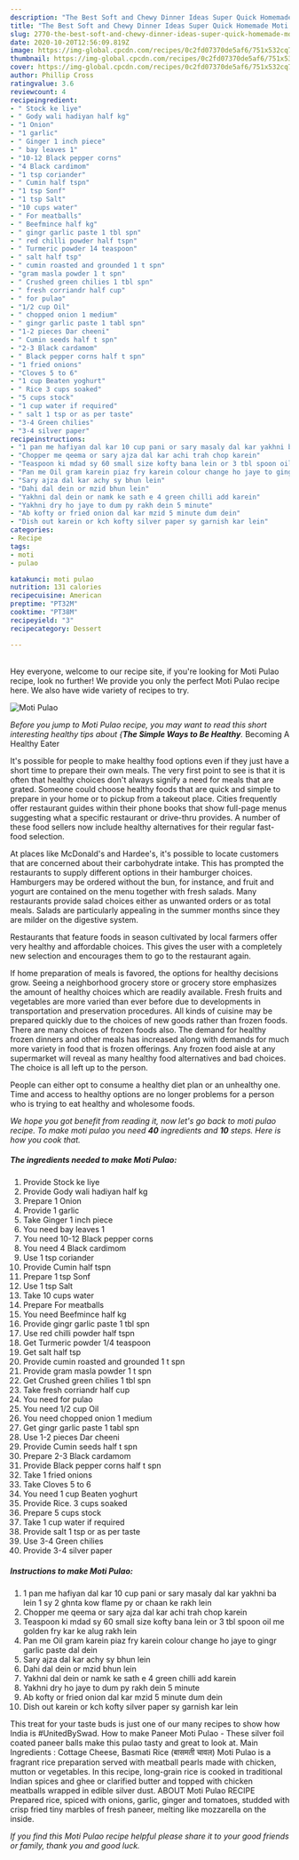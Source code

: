```yaml
---
description: "The Best Soft and Chewy Dinner Ideas Super Quick Homemade Moti Pulao"
title: "The Best Soft and Chewy Dinner Ideas Super Quick Homemade Moti Pulao"
slug: 2770-the-best-soft-and-chewy-dinner-ideas-super-quick-homemade-moti-pulao
date: 2020-10-20T12:56:09.819Z
image: https://img-global.cpcdn.com/recipes/0c2fd07370de5af6/751x532cq70/moti-pulao-recipe-main-photo.jpg
thumbnail: https://img-global.cpcdn.com/recipes/0c2fd07370de5af6/751x532cq70/moti-pulao-recipe-main-photo.jpg
cover: https://img-global.cpcdn.com/recipes/0c2fd07370de5af6/751x532cq70/moti-pulao-recipe-main-photo.jpg
author: Phillip Cross
ratingvalue: 3.6
reviewcount: 4
recipeingredient:
- " Stock ke liye"
- " Gody wali hadiyan half kg"
- "1 Onion"
- "1 garlic"
- " Ginger 1 inch piece"
- " bay leaves 1"
- "10-12 Black pepper corns"
- "4 Black cardimom"
- "1 tsp coriander"
- " Cumin half tspn"
- "1 tsp Sonf"
- "1 tsp Salt"
- "10 cups water"
- " For meatballs"
- " Beefmince half kg"
- " gingr garlic paste 1 tbl spn"
- " red chilli powder half tspn"
- " Turmeric powder 14 teaspoon"
- " salt half tsp"
- " cumin roasted and grounded 1 t spn"
- "gram masla powder 1 t spn"
- " Crushed green chilies 1 tbl spn"
- " fresh corriandr half cup"
- " for pulao"
- "1/2 cup Oil"
- " chopped onion 1 medium"
- " gingr garlic paste 1 tabl spn"
- "1-2 pieces Dar cheeni"
- " Cumin seeds half t spn"
- "2-3 Black cardamom"
- " Black pepper corns half t spn"
- "1 fried onions"
- "Cloves 5 to 6"
- "1 cup Beaten yoghurt"
- " Rice 3 cups soaked"
- "5 cups stock"
- "1 cup water if required"
- " salt 1 tsp or as per taste"
- "3-4 Green chilies"
- "3-4 silver paper"
recipeinstructions:
- "1 pan me hafiyan dal kar 10 cup pani or sary masaly dal kar yakhni ba lein 1 sy 2 ghnta kow flame py or chaan ke rakh lein"
- "Chopper me qeema or sary ajza dal kar achi trah chop karein"
- "Teaspoon ki mdad sy 60 small size kofty bana lein or 3 tbl spoon oil me golden fry kar ke alug rakh lein"
- "Pan me Oil gram karein piaz fry karein colour change ho jaye to gingr garlic paste dal dein"
- "Sary ajza dal kar achy sy bhun lein"
- "Dahi dal dein or mzid bhun lein"
- "Yakhni dal dein or namk ke sath e 4 green chilli add karein"
- "Yakhni dry ho jaye to dum py rakh dein 5 minute"
- "Ab kofty or fried onion dal kar mzid 5 minute dum dein"
- "Dish out karein or kch kofty silver paper sy garnish kar lein"
categories:
- Recipe
tags:
- moti
- pulao

katakunci: moti pulao 
nutrition: 131 calories
recipecuisine: American
preptime: "PT32M"
cooktime: "PT38M"
recipeyield: "3"
recipecategory: Dessert

---
```

<br>
Hey everyone, welcome to our recipe site, if you're looking for Moti Pulao recipe, look no further! We provide you only the perfect Moti Pulao recipe here. We also have wide variety of recipes to try.
<br>


![Moti Pulao](https://img-global.cpcdn.com/recipes/0c2fd07370de5af6/751x532cq70/moti-pulao-recipe-main-photo.jpg)

<i>Before you jump to Moti Pulao recipe, you may want to read this short interesting healthy tips about {<strong>The Simple Ways to Be Healthy</strong>.</i>
Becoming A Healthy Eater

It's possible for people to make healthy food options even if they just have a short time to prepare their own meals. The very first point to see is that it is often that healthy choices don't always signify a need for meals that are grated. Someone could choose healthy foods that are quick and simple to prepare in your home or to pickup from a takeout place. Cities frequently offer restaurant guides within their phone books that show full-page menus suggesting what a specific restaurant or drive-thru provides. A number of these food sellers now include healthy alternatives for their regular fast-food selection.

At places like McDonald's and Hardee's, it's possible to locate customers that are concerned about their carbohydrate intake.  This has prompted the restaurants to supply different options in their hamburger choices. Hamburgers may be ordered without the bun, for instance, and fruit and yogurt are contained on the menu together with fresh salads. Many restaurants provide salad choices either as unwanted orders or as total meals.  Salads are particularly appealing in the summer months since they are milder on the digestive system.

Restaurants that feature foods in season cultivated by local farmers offer very healthy and affordable choices.  This gives the user with a completely new selection and encourages them to go to the restaurant again.

If home preparation of meals is favored, the options for healthy decisions grow. Seeing a neighborhood grocery store or grocery store emphasizes the amount of healthy choices which are readily available. Fresh fruits and vegetables are more varied than ever before due to developments in transportation and preservation procedures.  All kinds of cuisine may be prepared quickly due to the choices of new goods rather than frozen foods. There are many choices of frozen foods also. The demand for healthy frozen dinners and other meals has increased along with demands for much more variety in food that is frozen offerings. Any frozen food aisle at any supermarket will reveal as many healthy food alternatives and bad choices. The choice is all left up to the person.

People can either opt to consume a healthy diet plan or an unhealthy one. Time and access to healthy options are no longer problems for a person who is trying to eat healthy and wholesome foods.


<i>We hope you got benefit from reading it, now let's go back to moti pulao recipe. To make moti pulao you need <strong>40</strong> ingredients and <strong>10</strong> steps. Here is how you cook that.
</i>

##### The ingredients needed to make Moti Pulao:

1. Provide  Stock ke liye
1. Provide  Gody wali hadiyan half kg
1. Prepare 1 Onion
1. Provide 1 garlic
1. Take  Ginger 1 inch piece
1. You need  bay leaves 1
1. You need 10-12 Black pepper corns
1. You need 4 Black cardimom
1. Use 1 tsp coriander
1. Provide  Cumin half tspn
1. Prepare 1 tsp Sonf
1. Use 1 tsp Salt
1. Take 10 cups water
1. Prepare  For meatballs
1. You need  Beefmince half kg
1. Provide  gingr garlic paste 1 tbl spn
1. Use  red chilli powder half tspn
1. Get  Turmeric powder 1/4 teaspoon
1. Get  salt half tsp
1. Provide  cumin roasted and grounded 1 t spn
1. Provide gram masla powder 1 t spn
1. Get  Crushed green chilies 1 tbl spn
1. Take  fresh corriandr half cup
1. You need  for pulao
1. You need 1/2 cup Oil
1. You need  chopped onion 1 medium
1. Get  gingr garlic paste 1 tabl spn
1. Use 1-2 pieces Dar cheeni
1. Provide  Cumin seeds half t spn
1. Prepare 2-3 Black cardamom
1. Provide  Black pepper corns half t spn
1. Take 1 fried onions
1. Take Cloves 5 to 6
1. You need 1 cup Beaten yoghurt
1. Provide  Rice. 3 cups soaked
1. Prepare 5 cups stock
1. Take 1 cup water if required
1. Provide  salt 1 tsp or as per taste
1. Use 3-4 Green chilies
1. Provide 3-4 silver paper


##### Instructions to make Moti Pulao:

1. 1 pan me hafiyan dal kar 10 cup pani or sary masaly dal kar yakhni ba lein 1 sy 2 ghnta kow flame py or chaan ke rakh lein
1. Chopper me qeema or sary ajza dal kar achi trah chop karein
1. Teaspoon ki mdad sy 60 small size kofty bana lein or 3 tbl spoon oil me golden fry kar ke alug rakh lein
1. Pan me Oil gram karein piaz fry karein colour change ho jaye to gingr garlic paste dal dein
1. Sary ajza dal kar achy sy bhun lein
1. Dahi dal dein or mzid bhun lein
1. Yakhni dal dein or namk ke sath e 4 green chilli add karein
1. Yakhni dry ho jaye to dum py rakh dein 5 minute
1. Ab kofty or fried onion dal kar mzid 5 minute dum dein
1. Dish out karein or kch kofty silver paper sy garnish kar lein


This treat for your taste buds is just one of our many recipes to show how India is #UnitedBySwad. How to make Paneer Moti Pulao - These silver foil coated paneer balls make this pulao tasty and great to look at. Main Ingredients : Cottage Cheese, Basmati Rice (बासमती चावल) Moti Pulao is a fragrant rice preparation served with meatball pearls made with chicken, mutton or vegetables. In this recipe, long-grain rice is cooked in traditional Indian spices and ghee or clarified butter and topped with chicken meatballs wrapped in edible silver dust. ABOUT Moti Pulao RECIPE Prepared rice, spiced with onions, garlic, ginger and tomatoes, studded with crisp fried tiny marbles of fresh paneer, melting like mozzarella on the inside. 

<i>If you find this Moti Pulao recipe helpful please share it to your good friends or family, thank you and good luck.</i>
